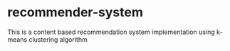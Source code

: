 # recommender-system
This is a content based recommendation system implementation using k-means clustering algorithm
